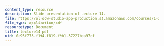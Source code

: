 ```yaml
---
content_type: resource
description: Slide presentation of Lecture 14.
file: https://ol-ocw-studio-app-production.s3.amazonaws.com/courses/1-34-waste-containment-and-remediation-technology-spring-2004/0a95f773f194f819f9b137227bea97cf_lecture14.pdf
file_type: application/pdf
resourcetype: Document
title: lecture14.pdf
uid: 0a95f773-f194-f819-f9b1-37227bea97cf
---
```


